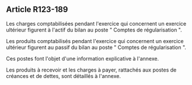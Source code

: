 Article R123-189
----
Les charges comptabilisées pendant l'exercice qui concernent un exercice
ultérieur figurent à l'actif du bilan au poste " Comptes de régularisation ".

Les produits comptabilisés pendant l'exercice qui concernent un exercice
ultérieur figurent au passif du bilan au poste " Comptes de régularisation ".

Ces postes font l'objet d'une information explicative à l'annexe.

Les produits à recevoir et les charges à payer, rattachés aux postes de créances
et de dettes, sont détaillés à l'annexe.
